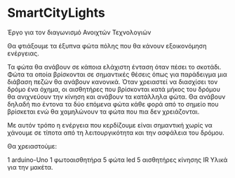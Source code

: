 # SmartCityLights

Έργο για τον διαγωνισμό Ανοιχτών Τεχνολογιών

Θα φτιάξουμε τα έξυπνα φώτα πόλης που θα κάνουν εξοικονόμηση ενέργειας.

Τα φώτα θα ανάβουν σε κάποια ελάχιστη ένταση όταν πέσει το σκοτάδι. 
Φώτα τα οποία βρίσκονται σε σημαντικές θέσεις όπως για παράδειγμα μια διάβαση πεζών θα ανάβουν κανονικά.
Όταν χρειαστεί να διασχίσει τον δρόμο ένα όχημα, οι αισθητήρες που βρίσκονται κατά μήκος του δρόμου θα ανιχνεύουν την κίνηση και ανάβουν τα κατάλληλα φώτα.
Θα ανάβουν δηλαδή πιο έντονα τα δύο επόμενα φώτα κάθε φορά από το σημείο που βρίσκεται ενώ θα χαμηλώνουν τα φώτα που πια δεν χρειάζονται.

Με αυτόν τρόπο η ενέργεια που κερδίζουμε είναι σημαντική χωρίς να χάνουμε σε τίποτα από τη λειτουργικότητα και την ασφάλεια του δρόμου.

Θα χρειαστούμε:

1 arduino-Uno
1 φωτοαισθητήρα
5 φώτα led
5 αισθητήρες κίνησης IR
Υλικά για την μακέτα.
